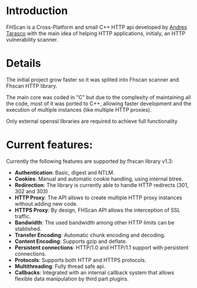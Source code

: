 # Introduction #


FHScan is a Cross-Platform and small C++ HTTP api developed by <a href='http://www.tarasco.org/security'>Andres Tarasco</a> with the main idea of helping HTTP applications, initialy, an HTTP vulnerability scanner.


# Details #
The initial project grow faster so it was splited into Fhscan scanner and Fhscan HTTP library.

The main core was coded in "C" but due to the complexity of maintaining all the code, most of it was ported to C++, allowing faster development and the execution of multiple instances (like multiple HTTP proxies).

Only external openssl libraries are required to achieve full functionality


# Current features: #
Currently the following features are supported by fhscan library v1.3:
  * **Authentication**: Basic, digest and NTLM.
  * **Cookies**: Manual and automatic cookie handling, using internal btree.
  * **Redirection**: The library is currently able to handle HTTP redirects (301, 302 and 303)
  * **HTTP Proxy**: The API allows to create multiple HTTP proxy instances without adding new code.
  * **HTTPS Proxy**: By design, FHScan API allows the interception of SSL traffic.
  * **Bandwidth**: The used bandwidth among other HTTP limits can be stablished.
  * **Transfer Encoding**: Automatic chunk encoding and decoding.
  * **Content Encoding**: Supports gzip and deflate.
  * **Persistent connections**: HTTP/1.0 and HTTP/1.1 support with persistent connections.
  * **Protocols**: Supports both HTTP and HTTPS protocols.
  * **Multithreading**: Fully thread safe api.
  * **Callbacks**: Integrated with an internal callback system that allows flexible data manipulation by third part plugins.